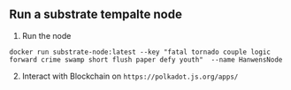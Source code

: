 ## Run a substrate tempalte node

1. Run the node
```
docker run substrate-node:latest --key "fatal tornado couple logic forward crime swamp short flush paper defy youth"  --name HanwensNode          

```

2. Interact with Blockchain on `https://polkadot.js.org/apps/`
